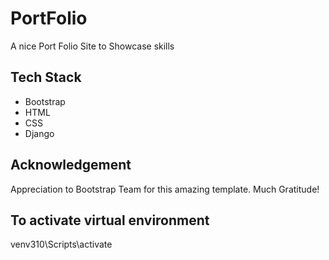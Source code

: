 # PortFolio

A nice Port Folio Site to Showcase skills

## Tech Stack

- Bootstrap
- HTML
- CSS
- Django

## Acknowledgement

Appreciation to Bootstrap Team for this amazing template. Much Gratitude!

## To activate virtual environment

venv310\Scripts\activate

